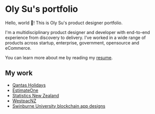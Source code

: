 # Oly Su's portfolio

Hello, world 👋! This is Oly Su's product designer portfolio.

I'm a multidisciplinary product designer and developer with end-to-end experience from discovery to delivery. I've worked in a wide range of products across startup, enterprise, government, opensource and eCommerce.

You can learn more about me by reading my [resume](./docs/resume.md).

## My work

- [Qantas Holidays](./docs/portfolio-qantas-holidays.md)
- [EstimateOne](./docs/portfolio-estimateone.md)
- [Statistics New Zealand](./docs/portfolio-statsnz.md)
- [WestpacNZ](./docs/portfolio-westpacnz.md)
- [Swinburne University blockchain app designs](./docs/portfolio-swinburne.md)
